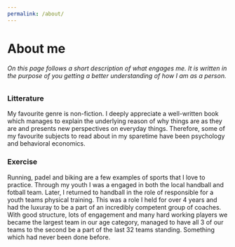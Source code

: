 ```yaml
---
permalink: /about/
---
```

# About me

###### On this page follows a short description of what engages me. It is written in the purpose of you getting a better understanding of how I am as a person. 

### Litterature 
My favourite genre is non-fiction. I deeply appreciate a well-written book which manages to explain the underlying reason of why things are as they are and presents new perspectives on everyday things. Therefore, some of my favourite subjects to read about in my sparetime have been psychology and behavioral economics.

### Exercise
Running, padel and biking are a few examples of sports that I love to practice. Through my youth I was a engaged in both the local handball and fotball team. Later, I returned to handball in the role of responsible for a youth teams physical training. This was a role I held for over 4 years and had the luxuray to be a part of an incredibly competent group of coaches. With good structure, lots of engagement and many hard working players we became the largest team in our age category, managed to have all 3 of our teams to the second be a part of the last 32 teams standing. Something which had never been done before. 
